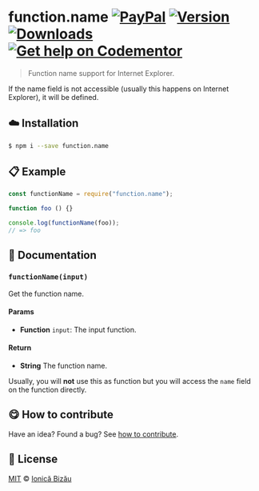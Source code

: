 
# function.name [![PayPal](https://img.shields.io/badge/%24-paypal-f39c12.svg)][paypal-donations] [![Version](https://img.shields.io/npm/v/function.name.svg)](https://www.npmjs.com/package/function.name) [![Downloads](https://img.shields.io/npm/dt/function.name.svg)](https://www.npmjs.com/package/function.name) [![Get help on Codementor](https://cdn.codementor.io/badges/get_help_github.svg)](https://www.codementor.io/johnnyb?utm_source=github&utm_medium=button&utm_term=johnnyb&utm_campaign=github)

> Function name support for Internet Explorer.

If the name field is not accessible (usually this happens on Internet Explorer), it will be defined.

## :cloud: Installation

```sh
$ npm i --save function.name
```


## :clipboard: Example



```js
const functionName = require("function.name");

function foo () {}

console.log(functionName(foo));
// => foo
```

## :memo: Documentation

### `functionName(input)`
Get the function name.

#### Params
- **Function** `input`: The input function.

#### Return
- **String** The function name.



Usually, you will **not** use this as function but you will access the `name` field on the function directly.

## :yum: How to contribute
Have an idea? Found a bug? See [how to contribute][contributing].


## :scroll: License

[MIT][license] © [Ionică Bizău][website]

[paypal-donations]: https://www.paypal.com/cgi-bin/webscr?cmd=_s-xclick&hosted_button_id=RVXDDLKKLQRJW
[donate-now]: http://i.imgur.com/6cMbHOC.png

[license]: http://showalicense.com/?fullname=Ionic%C4%83%20Biz%C4%83u%20%3Cbizauionica%40gmail.com%3E%20(http%3A%2F%2Fionicabizau.net)&year=2016#license-mit
[website]: http://ionicabizau.net
[contributing]: /CONTRIBUTING.md
[docs]: /DOCUMENTATION.md
